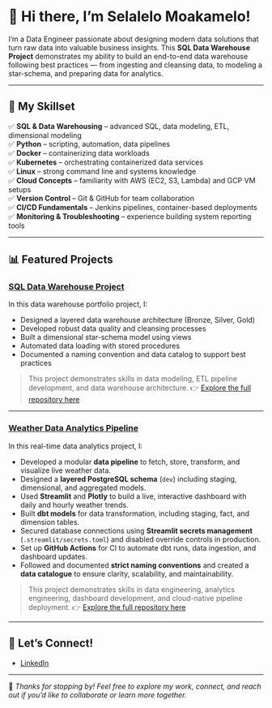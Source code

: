 # 👋 Hi there, I’m Selalelo Moakamelo!

I’m a Data Engineer passionate about designing modern data solutions that turn raw data into valuable business insights. This **SQL Data Warehouse Project** demonstrates my ability to build an end-to-end data warehouse following best practices — from ingesting and cleansing data, to modeling a star-schema, and preparing data for analytics.

---

## 🚀 My Skillset

✅ **SQL & Data Warehousing** – advanced SQL, data modeling, ETL, dimensional modeling  
✅ **Python** – scripting, automation, data pipelines  
✅ **Docker** – containerizing data workloads  
✅ **Kubernetes** – orchestrating containerized data services  
✅ **Linux** – strong command line and systems knowledge  
✅ **Cloud Concepts** – familiarity with AWS (EC2, S3, Lambda) and GCP VM setups  
✅ **Version Control** – Git & GitHub for team collaboration  
✅ **CI/CD Fundamentals** – Jenkins pipelines, container-based deployments  
✅ **Monitoring & Troubleshooting** – experience building system reporting tools  

---

## 📊 Featured Projects

### [SQL Data Warehouse Project](https://github.com/Selalelo/SQL-DATA-WAREHOUSE)

In this data warehouse portfolio project, I:  
- Designed a layered data warehouse architecture (Bronze, Silver, Gold)  
- Developed robust data quality and cleansing processes  
- Built a dimensional star-schema model using views  
- Automated data loading with stored procedures  
- Documented a naming convention and data catalog to support best practices  

> This project demonstrates skills in data modeling, ETL pipeline development, and data warehouse architecture.
👉 [Explore the full repository here](https://github.com/Selalelo/SQL-DATA-WAREHOUSE)

---
### [Weather Data Analytics Pipeline](https://github.com/Selalelo/AUTOMATED_DATA_PIPELINE)

In this real-time data analytics project, I:

- Developed a modular **data pipeline** to fetch, store, transform, and visualize live weather data.
- Designed a **layered PostgreSQL schema** (`dev`) including staging, dimensional, and aggregated models.
- Used **Streamlit** and **Plotly** to build a live, interactive dashboard with daily and hourly weather trends.
- Built **dbt models** for data transformation, including staging, fact, and dimension tables.
- Secured database connections using **Streamlit secrets management** (`.streamlit/secrets.toml`) and disabled override controls in production.
- Set up **GitHub Actions** for CI to automate dbt runs, data ingestion, and dashboard updates.
- Followed and documented **strict naming conventions** and created a **data catalogue** to ensure clarity, scalability, and maintainability.

> This project demonstrates skills in data engineering, analytics engineering, dashboard development, and cloud-native pipeline deployment.
👉 [Explore the full repository here](https://github.com/Selalelo/AUTOMATED_DATA_PIPELINE)
---

## 🤝 Let’s Connect!

- [LinkedIn](https://www.linkedin.com/in/selalelo-moakamelo-35b57719a)  


---

🚀 *Thanks for stopping by! Feel free to explore my work, connect, and reach out if you’d like to collaborate or learn more together.*  

